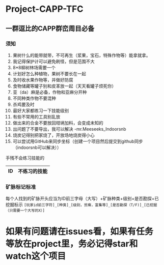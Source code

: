 # Project-CAPP-TFC
## 一群逗比的CAPP群峦周目必备
### 须知
 1. 果树什么的能带就带，不可再生（浆果，宝石，特殊作物等）能拿就拿。
 2. 我记得保护计可以避免刷怪，但是范围不大
 3. 8*8柳树林场需要一个
 4. 计划好怎么种植物，果树不要长在一起
 5. 及时收水果作物等，并做好防腐
 6. 食物储藏等罐子别和皮革放一起（天天看罐子烦死你）
 7. 亚（da）麻是必备，作物和亚麻分开种
 8. 不同种类作物不要混种
 9. 杀鸡要及时
 10. 最好大家都练习一下技能级别
 11. 有些不常用的工具别乱放
 12. 做出来的合金不要放回坩埚加料，会变成未知的
 13. 出问题了不要导出，我可以解决 -mr.Meeseeks_Indoorsnb
 14. 烧炭记得别把家烧了，开放场地烧炭得小心
 15. 可以尝试用GitHub来同步坐标（创建一个项目然后提交到github同步（indoorsnb可以解决））

手残不会练习技能的

| ID | 不练习的技能 | 
| :--- | :--- |

### 矿脉标记标准
每个人找到的矿脉开头应当为ID前三字母（大写）+矿脉种类+级别+是否勘探+已挖掘标示
`[玩家id前三字符]_[种类]_[级别，贫瘠，富集等]_[是否勘探（T/F)]_[已挖掘（只需要一个大写的X）]`

# 如果有问题请在issues看，如果有任务等放在project里，务必记得star和watch这个项目
